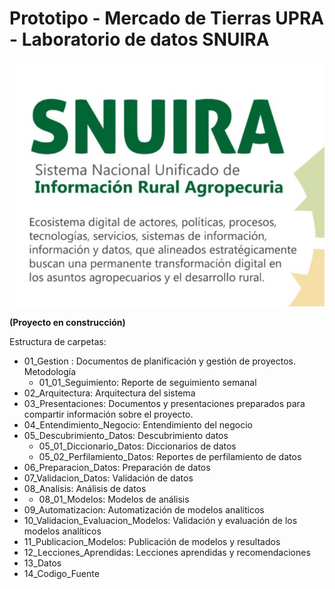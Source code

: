  # Prototipo - Mercado de Tierras UPRA - Laboratorio de datos SNUIRA


![SNUIRA](snuira.jpg "SNUIRA")


__(Proyecto en construcción)__

 Estructura de carpetas:

 * 01_Gestion :  Documentos de planificación y gestión de proyectos. Metodología
   * 01_01_Seguimiento:  Reporte de seguimiento semanal
 * 02_Arquitectura: Arquitectura del sistema
 * 03_Presentaciones: Documentos y presentaciones preparados para compartir información sobre el proyecto.
 * 04_Entendimiento_Negocio: Entendimiento del negocio
 * 05_Descubrimiento_Datos: Descubrimiento datos
   *  05_01_Diccionario_Datos: Diccionarios de datos
   *  05_02_Perfilamiento_Datos: Reportes de perfilamiento de datos
 * 06_Preparacion_Datos: Preparación de datos
 * 07_Validacion_Datos: Validación de datos
 * 08_Analisis: Análisis de datos
 *  * 08_01_Modelos: Modelos de análisis
 * 09_Automatizacion: Automatización de modelos analíticos
 * 10_Validacion_Evaluacion_Modelos: Validación y evaluación de los modelos analíticos
 * 11_Publicacion_Modelos: Publicación de modelos y resultados
 * 12_Lecciones_Aprendidas: Lecciones aprendidas y recomendaciones
 * 13_Datos
 * 14_Codigo_Fuente






